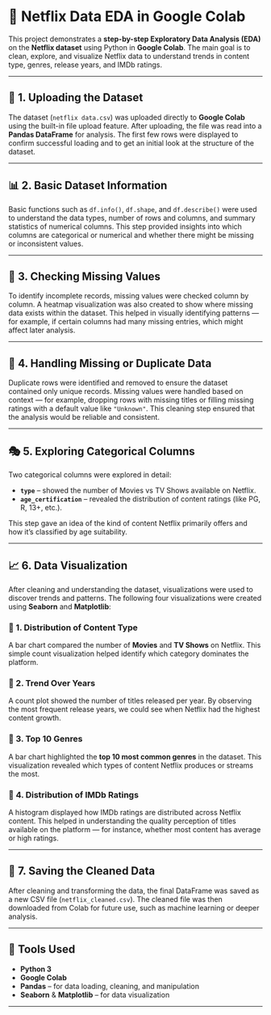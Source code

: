 
# 🧠 Netflix Data EDA in Google Colab

This project demonstrates a **step-by-step Exploratory Data Analysis (EDA)** on the **Netflix dataset** using Python in **Google Colab**.
The main goal is to clean, explore, and visualize Netflix data to understand trends in content type, genres, release years, and IMDb ratings.

---

## 📁 1. Uploading the Dataset

The dataset (`netflix data.csv`) was uploaded directly to **Google Colab** using the built-in file upload feature.
After uploading, the file was read into a **Pandas DataFrame** for analysis.
The first few rows were displayed to confirm successful loading and to get an initial look at the structure of the dataset.

---

## 📊 2. Basic Dataset Information

Basic functions such as `df.info()`, `df.shape`, and `df.describe()` were used to understand the data types, number of rows and columns, and summary statistics of numerical columns.
This step provided insights into which columns are categorical or numerical and whether there might be missing or inconsistent values.

---

## 🧩 3. Checking Missing Values

To identify incomplete records, missing values were checked column by column.
A heatmap visualization was also created to show where missing data exists within the dataset.
This helped in visually identifying patterns — for example, if certain columns had many missing entries, which might affect later analysis.

---

## 🧹 4. Handling Missing or Duplicate Data

Duplicate rows were identified and removed to ensure the dataset contained only unique records.
Missing values were handled based on context — for example, dropping rows with missing titles or filling missing ratings with a default value like `"Unknown"`.
This cleaning step ensured that the analysis would be reliable and consistent.

---

## 🎭 5. Exploring Categorical Columns

Two categorical columns were explored in detail:

* **`type`** – showed the number of Movies vs TV Shows available on Netflix.
* **`age_certification`** – revealed the distribution of content ratings (like PG, R, 13+, etc.).

This step gave an idea of the kind of content Netflix primarily offers and how it’s classified by age suitability.

---

## 📈 6. Data Visualization

After cleaning and understanding the dataset, visualizations were used to discover trends and patterns.
The following four visualizations were created using **Seaborn** and **Matplotlib**:

### 🔹 1. Distribution of Content Type

A bar chart compared the number of **Movies** and **TV Shows** on Netflix.
This simple count visualization helped identify which category dominates the platform.

### 🔹 2. Trend Over Years

A count plot showed the number of titles released per year.
By observing the most frequent release years, we could see when Netflix had the highest content growth.

### 🔹 3. Top 10 Genres

A bar chart highlighted the **top 10 most common genres** in the dataset.
This visualization revealed which types of content Netflix produces or streams the most.

### 🔹 4. Distribution of IMDb Ratings

A histogram displayed how IMDb ratings are distributed across Netflix content.
This helped in understanding the quality perception of titles available on the platform — for instance, whether most content has average or high ratings.

---

## 💾 7. Saving the Cleaned Data

After cleaning and transforming the data, the final DataFrame was saved as a new CSV file (`netflix_cleaned.csv`).
The cleaned file was then downloaded from Colab for future use, such as machine learning or deeper analysis.

---

## 🧰 Tools Used

* **Python 3**
* **Google Colab**
* **Pandas** – for data loading, cleaning, and manipulation
* **Seaborn** & **Matplotlib** – for data visualization

---
